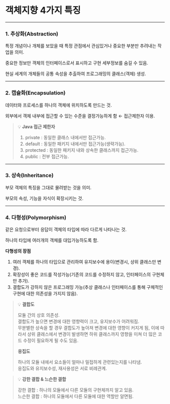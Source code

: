 # 객체지향 4가지 특징

---

### 1. 추상화(Abstraction)

특정 개념이나 개체를 보았을 때 특정 관점에서 관심있거나 중요한 부분만 추려내는 작업을 의미.

중요한 정보만 객체의 인터페이스로서 표시하고 구현 세부정보를 숨길 수 있음.

현실 세계의 개체들의 공통 속성을 추출하여 프로그래밍의 클래스(객체) 생성.

---

### 2. 캡슐화(Encapsulation)

데이터와 프로세스를 하나의 객체에 위치하도록 만드는 것.

외부에서 객체 내부에 접근할 수 있는 수준을 결정가능하게 함 ← 접근제한자 이용.

> 💡 **Java 접근 제한자**
>
> 1. private : 동일한 클래스 내에서만 접근가능.
> 2. default : 동일한 패키지 내에서만 접근가능(생략가능).
> 3. protected : 동일한 패키지 내와 상속한 클래스까지 접근가능.
> 4. public : 전부 접근가능.

---

### 3. 상속(Inheritance)

부모 객체의 특징을 그대로 물려받는 것을 의미.

부모의 속성, 기능을 자식이 확장시키는 것.

---

### 4. 다형성(Polymorphism)

같은 요청으로부터 응답이 객체의 타입에 따라 다르게 나타나는 것.

하나의 타입에 여러개의 객체를 대입가능하도록 함.

**다형성의 장점**

1. 여러 객체를 하나의 타입으로 관리하여 유지보수에 용이(변경시, 상위 클래스만 변경).
2. 확장성이 좋은 코드를 작성가능(기존의 코드를 수정하지 않고, 인터페이스의 구현체만 추가).
3. 결합도가 강하지 않은 프로그래밍 가능(추상 클래스나 인터페이스를 통해 구체적인 구현에 대한 의존성을 가지지 않음).

> 💡 **결합도**
>
> 모듈 간의 상호 의존성.</br>
> 결합도가 높으면 변경에 대한 영향력이 크고, 유지보수가 어려워짐.</br>
> 무분별한 상속을 할 경우 결합도가 높아져 변경에 대한 영향이 커지게 됨, 이에 따라서 상위 클래스에서 변경이 발생하면 하위 클래스까지 영향을 미쳐 더 많은 코드 수정이 필요하게 될 수도 있음.
>
> **응집도**
>
> 하나의 모듈 내에서 요소들이 얼마나 밀접하게 관련있는지를 나타냄.</br>
> 응집도와 유지보수성, 재사용성은 서로 비례관계.

> 💡 **강한 결합 & 느슨한 결합**
>
> 강한 결합 : 하나의 모듈에서 다른 모듈의 구현체까지 알고 있음.</br>
> 느슨한 결합 : 하나의 모듈에서 다른 모듈에 대한 역할만 알면됨.

